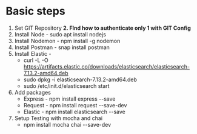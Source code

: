 # Basic steps

1. Set GIT Repository
**2. FInd how to authenticate only 1 with GIT Config**
3. Install Node - sudo apt install nodejs
4. Install Nodemon - npm install -g nodemon
5. Install Postman - snap install postman
5. Install Elastic - 
    - curl -L -O https://artifacts.elastic.co/downloads/elasticsearch/elasticsearch-7.13.2-amd64.deb
    - sudo dpkg -i elasticsearch-7.13.2-amd64.deb
    - sudo /etc/init.d/elasticsearch start
 6. Add packages
    - Express - npm install express --save
    - Request - npm install request --save-dev
    - Elastic - npm install elasticsearch --save
 7. Setup Testing with mocha and chai
    - npm install mocha chai --save-dev

